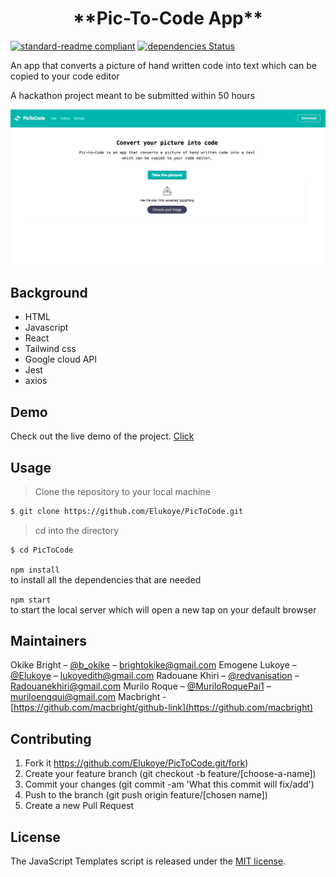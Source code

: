 
<h1 align=center> **Pic-To-Code App** </h1>

[![standard-readme compliant](https://img.shields.io/badge/standard--readme-OK-green.svg?style=flat-square)](https://github.com/RichardLitt/standard-readme)
[![dependencies Status](https://david-dm.org/dwyl/esta/status.svg)](https://david-dm.org/dwyl/esta)

 An app that converts a picture of hand written code into text
which can be copied to your code editor

A hackathon project meant to be submitted within 50 hours


![sample](./src/asset/screen.png)

## Background

- HTML
- Javascript
- React
- Tailwind css
- Google cloud API
- Jest
- axios

## Demo
 Check out the live demo of the project. [Click](https://adoring-meitner-cafe65.netlify.app/)

## Usage
> Clone the repository to your local machine

```sh
$ git clone https://github.com/Elukoye/PicToCode.git
```

> cd into the directory

```sh
$ cd PicToCode
```


`npm install` 
<br /> to install all the dependencies that are needed

`npm start` <br/> to start the local server which will open a new tap on your default browser 



## Maintainers 

Okike Bright – [@b_okike](https://twitter.com/b_okike) – brightokike@gmail.com
Emogene Lukoye – [@Elukoye](https://www.linkedin.com/in/eelukoye/) – lukoyedith@gmail.com
Radouane Khiri – [@redvanisation](https://twitter.com/redvanisation) –  Radouanekhiri@gmail.com
Murilo Roque  – [@MuriloRoquePai1](https://twitter.com/MuriloRoquePai1) – muriloengqui@gmail.com
Macbright - [https://github.com/macbright/github-link](https://github.com/macbright)


## Contributing

1. Fork it https://github.com/Elukoye/PicToCode.git/fork)
2. Create your feature branch (git checkout -b feature/[choose-a-name])
3. Commit your changes (git commit -am 'What this commit will fix/add')
4. Push to the branch (git push origin feature/[chosen name])
5. Create a new Pull Request

## License

The JavaScript Templates script is released under the
[MIT license](https://opensource.org/licenses/MIT).
